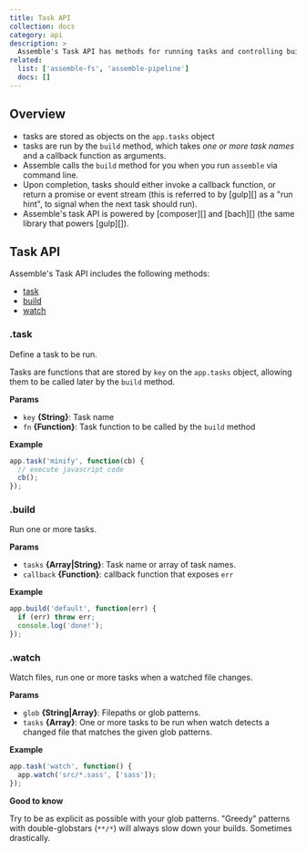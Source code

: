 ```yaml
---
title: Task API
collection: docs
category: api
description: >
  Assemble's Task API has methods for running tasks and controlling build workflows.
related:
  list: ['assemble-fs', 'assemble-pipeline']
  docs: []
---
```


## Overview

- tasks are stored as objects on the `app.tasks` object
- tasks are run by the `build` method, which takes _one or more task names_ and a callback function as arguments.
- Assemble calls the `build` method for you when you run `assemble` via command line.
- Upon completion, tasks should either invoke a callback function, or return a promise or event stream (this is referred to by [gulp][] as a "run hint", to signal when the next task should run).
- Assemble's task API is powered by [composer][] and [bach][] (the same library that powers [gulp][]).

## Task API

Assemble's Task API includes the following methods:

* [task](#task)
* [build](#build)
* [watch](#watch)

### .task

Define a task to be run.

Tasks are functions that are stored by `key` on the `app.tasks` object, allowing them to be called later by the `build` method.

**Params**

* `key` **{String}**: Task name
* `fn` **{Function}**: Task function to be called by the `build` method

**Example**

```js
app.task('minify', function(cb) {
  // execute javascript code
  cb();
});
```

### .build

Run one or more tasks.

**Params**

* `tasks` **{Array|String}**: Task name or array of task names.
* `callback` **{Function}**: callback function that exposes `err`

**Example**

```js
app.build('default', function(err) {
  if (err) throw err;
  console.log('done!');
});
```

### .watch

Watch files, run one or more tasks when a watched file changes.

**Params**

* `glob` **{String|Array}**: Filepaths or glob patterns.
* `tasks` **{Array}**: One or more tasks to be run when watch detects a changed file that matches the given glob patterns.

**Example**

```js
app.task('watch', function() {
  app.watch('src/*.sass', ['sass']);
});
```

**Good to know**

Try to be as explicit as possible with your glob patterns. "Greedy" patterns with double-globstars (`**/*`) will always slow down your builds. Sometimes drastically.

